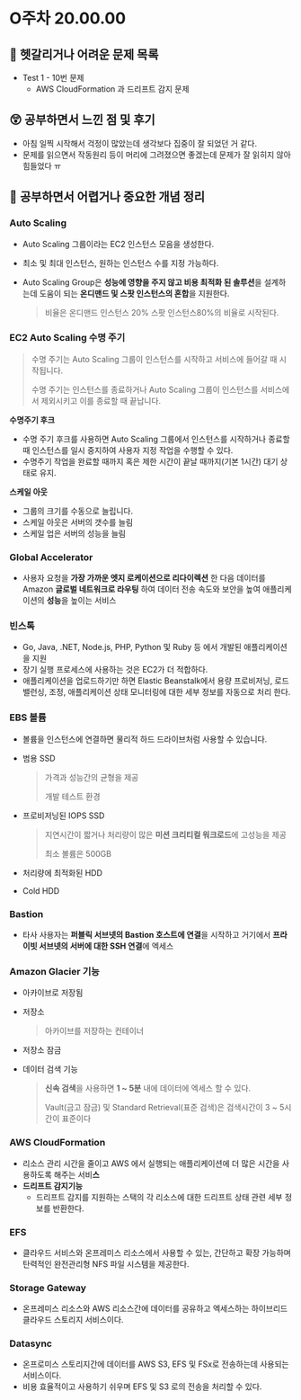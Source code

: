 # O주차 20.00.00

## 🔮 헷갈리거나 어려운 문제 목록
- Test 1 - 10번 문제
  - AWS CloudFormation 과 드리프트 감지 문제

## 😲 공부하면서 느낀 점 및 후기
- 아침 일찍 시작해서 걱정이 많았는데 생각보다 집중이 잘 되었던 거 같다.
- 문제를 읽으면서 작동원리 등이 머리에 그려졌으면 좋겠는데 문제가 잘 읽히지 않아 힘들었다 ㅠ

## 👻 공부하면서 어렵거나 중요한 개념 정리
### Auto Scaling

* Auto Scaling 그룹이라는 EC2 인스턴스 모음을 생성한다.
* 최소 및 최대 인스턴스, 원하는 인스턴스 수를 지정 가능하다.

* Auto Scaling Group은 **성능에 영향을 주지 않고 비용 최적화 된 솔루션**을 설계하는데 도움이 되는 **온디맨드 및 스팟 인스턴스의 혼합**을 지원한다.

  > 비율은 온디맨드 인스턴스 20% 스팟 인스턴스80%의 비율로 시작된다.

### EC2 Auto Scaling  수명 주기

> 수명 주기는 Auto Scaling 그룹이 인스턴스를 시작하고 서비스에 들어갈 때 시작됩니다.
>
> 수명 주기는 인스턴스를 종료하거나 Auto Scaling 그룹이 인스턴스를 서비스에서 제외시키고 이를 종료할 때 끝납니다.

**수명주기 후크**

* 수명 주기 후크를 사용하면 Auto Scaling 그룹에서 인스턴스를 시작하거나 종료할 때 인스턴스를 일시 중지하여 사용자 지정 작업을 수행할 수 있다.
* 수명주기 작업을 완료할 때까지 혹은 제한 시간이 끝날 때까지(기본 1시간) 대기 상태로 유지.

**스케일 아웃**

* 그룹의 크기를 수동으로 늘립니다.
* 스케일 아웃은 서버의 갯수를 늘림
* 스케일 업은 서버의 성능을 늘림



### Global Accelerator

* 사용자 요청을 **가장 가까운 엣지 로케이션으로 리다이렉션** 한 다음 데이터를  Amazon **글로벌 네트워크로 라우팅** 하여 데이터 전송 속도와 보안을 높여 애플리케이션의 **성능**을 높이는 서비스

### 빈스톡

* Go, Java, .NET, Node.js, PHP, Python 및 Ruby 등 에서 개발된 애플리케이션을 지원
* 장기 실행 프로세스에 사용하는 것은 EC2가 더 적합하다.
* 애플리케이션을 업로드하기만 하면 Elastic Beanstalk에서 용량 프로비저닝, 로드 밸런싱, 조정, 애플리케이션 상태 모니터링에 대한 세부 정보를 자동으로 처리 한다.

### EBS 볼륨

* 볼륨을 인스턴스에 연결하면 물리적 하드 드라이브처럼 사용할 수 있습니다.

* 범용 SSD

  > 가격과 성능간의 균형을 제공
  >
  > 개발 테스트 환경

* 프로비저닝된  IOPS SSD

  > 지연시간이 짧거나 처리량이 많은 **미션 크리티컬 워크로드**에 고성능을 제공
  >
  > 최소 볼륨은 500GB

* 처리량에 최적화된 HDD

* Cold HDD



### Bastion

* 타사 사용자는 **퍼블릭 서브넷의 Bastion 호스트에 연결**을 시작하고 거기에서 **프라이빗 서브넷의 서버에 대한 SSH 연결**에 엑세스



### Amazon Glacier 기능

* 아카이브로 저장됨

* 저장소

  > 아카이브를 저장하는 컨테이너

* 저장소 잠금

* 데이터 검색 기능

  > **신속 검색**을 사용하면 **1 ~ 5분** 내에 데이터에 엑세스 할 수 있다.
  >
  > Vault(금고 잠금) 및 Standard Retrieval(표준 검색)은 검색시간이 3 ~ 5시간이 표준이다



### AWS CloudFormation

* 리소스 관리 시간을 줄이고 AWS 에서 실행되는 애플리케이션에 더 많은 시간을 사용하도록 해주는 서비**스**
* **드리프트 감지기능**
  * 드리프트 감지를 지원하는 스택의 각 리소스에 대한 드리프트 상태 관련 세부 정보를 반환한다.

### EFS

* 클라우드 서비스와 온프레미스 리소스에서 사용할 수 있는, 간단하고 확장 가능하며탄력적인 완전관리형 NFS 파일 시스템을 제공한다.

### Storage Gateway 

* 온프레미스 리소스와 AWS 리소스간에 데이터를 공유하고 엑세스하는 하이브리드 클라우드 스토리지 서비스이다.

### Datasync

* 온프로미스 스토리지간에 데이터를 AWS S3, EFS 및 FSx로 전송하는데 사용되는 서비스이다.
* 비용 효율적이고 사용하기 쉬우며 EFS 및 S3 로의 전송을 처리할 수 있다.